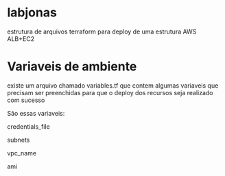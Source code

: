 # labjonas
estrutura de arquivos terraform para deploy de uma estrutura AWS ALB+EC2

# Variaveis de ambiente

existe um arquivo chamado variables.tf que contem algumas variaveis que precisam ser preenchidas para que o deploy dos recursos seja realizado com sucesso

São essas variaveis:

credentials_file

subnets

vpc_name

ami
